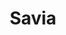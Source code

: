 ---
title: Savia
date: 
draft: false

# descripcion
description : Aros espectaculares! En plata 925 y cristal Swarovski. Simplemente bellísimos.

materials: Plata 925

color: 

dimensions: Largo 3.5cm

code: 01-10-0994

type: "Aros"

categories: []

price: $11.050,00

price_eftvo: $9.390,00

# Images
# first image will be shown in the product page
images:
  # - image: "images/path_to_image"
  # La ubicacion de las imagenes es imagenes/Aros/Aros.Cristal Swarovski/01-10-0994-savia
  - image: "./images/aros/cristal_swarovski/01-10-0994-savia_a.jpg"
  - image: "./images/aros/cristal_swarovski/01-10-0994-savia_b.jpg"
---